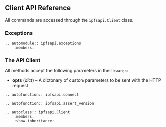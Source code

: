 ﻿Client API Reference
--------------------

All commands are accessed through the ``ipfsapi.Client`` class.

### Exceptions

```eval_rst
.. automodule:: ipfsapi.exceptions
    :members:
```



### The API Client

All methods accept the following parameters in their ``kwargs``:

 * **opts** (*dict*) – A dictonary of custom parameters to be sent with the
                       HTTP request

```eval_rst
.. autofunction:: ipfsapi.connect

.. autofunction:: ipfsapi.assert_version

.. autoclass:: ipfsapi.Client
    :members:
    :show-inheritance:

```
